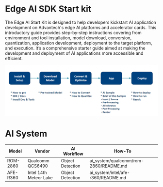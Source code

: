 # Edge AI SDK Start kit
The Edge AI Start Kit is designed to help developers kickstart AI application development on Advantech's edge AI platforms and accelerator cards. This introductory guide provides step-by-step instructions covering from environment and tool installation, model download, conversion, quantization, application development, deployment to the target platform, and execution. It’s a comprehensive starter guide aimed at making the development and deployment of AI applications more accessible and efficient.

![eas_ai_workflow](assets/EAS_Startkit_flow.png)

# AI System
| Model |  Vendor |AI Workflow | How-To |
| -------- | -------- | -------- | ---- |
| ROM-2860     | Qualcomm QCS6490 | Object Detection     | ai_system/qualcomm/rom-2860/README.md  |
| AFE-R360     | Intel 14th Meteor Lake | Object Detection     | ai_system/intel/afe-r360/README.md  |

